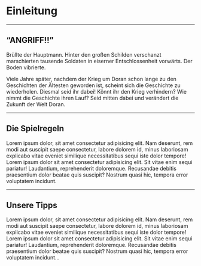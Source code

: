 # Einleitung

---

## “ANGRIFF!!”



Brüllte der Hauptmann. Hinter den großen Schilden verschanzt marschierten tausende Soldaten in eiserner Entschlossenheit vorwärts. Der Boden vibrierte. 


Viele Jahre später, nachdem der Krieg um Doran schon lange zu den Geschichten der Ältesten geworden ist, scheint sich die Geschichte zu wiederholen. Diesmal seid ihr dabei! Könnt ihr den Krieg verhindern? Wie nimmt die Geschichte ihren Lauf? Seid mitten dabei und verändert die Zukunft der Welt Doran.


---

## Die Spielregeln

Lorem ipsum dolor, sit amet consectetur adipisicing elit. Nam deserunt, rem modi
aut suscipit saepe consectetur, labore dolorem id, minus laboriosam explicabo
vitae eveniet similique necessitatibus sequi iste dolor tempore! Lorem ipsum
dolor sit amet consectetur adipisicing elit. Sit vitae enim sequi pariatur!
Laudantium, reprehenderit doloremque. Recusandae debitis praesentium dolor
beatae quis suscipit? Nostrum quasi hic, tempora error voluptatem incidunt.

---

## Unsere Tipps

Lorem ipsum dolor, sit amet consectetur adipisicing elit. Nam deserunt, rem modi
aut suscipit saepe consectetur, labore dolorem id, minus laboriosam explicabo
vitae eveniet similique necessitatibus sequi iste dolor tempore! Lorem ipsum
dolor sit amet consectetur adipisicing elit. Sit vitae enim sequi pariatur!
Laudantium, reprehenderit doloremque. Recusandae debitis praesentium dolor
beatae quis suscipit? Nostrum quasi hic, tempora error voluptatem incidunt...
